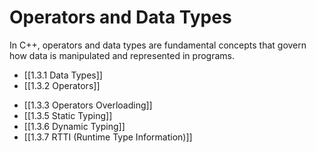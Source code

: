 
# Operators and Data Types

In C++, operators and data types are fundamental concepts that govern how data is manipulated and represented in programs.

* [[1.3.1 Data Types]]
* [[1.3.2 Operators]]
- [[1.3.3 Operators Overloading]]
- [[1.3.5 Static Typing]]
- [[1.3.6 Dynamic Typing]]
- [[1.3.7 RTTI (Runtime Type Information)]]